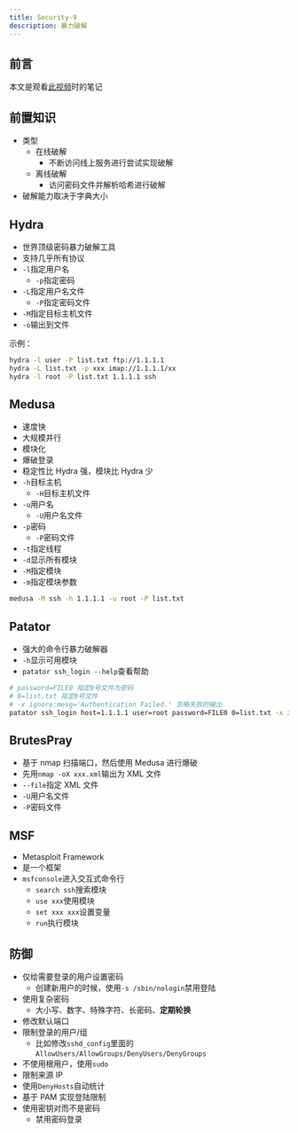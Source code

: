 ```yaml
---
title: Security-9
description: 暴力破解
---
```


## 前言

本文是观看[此视频](https://www.bilibili.com/video/BV1g4411Y7Y4/)时的笔记

## 前置知识

- 类型
  - 在线破解
    - 不断访问线上服务进行尝试实现破解
  - 离线破解
    - 访问密码文件并解析哈希进行破解
- 破解能力取决于字典大小

## Hydra

- 世界顶级密码暴力破解工具
- 支持几乎所有协议
- `-l`指定用户名
  - `-p`指定密码
- `-L`指定用户名文件
  - `-P`指定密码文件
- `-M`指定目标主机文件
- `-o`输出到文件

示例：

```bash
hydra -l user -P list.txt ftp://1.1.1.1
hydra -L list.txt -p xxx imap://1.1.1.1/xx
hydra -l root -P list.txt 1.1.1.1 ssh
```

## Medusa

- 速度快
- 大规模并行
- 模块化
- 爆破登录
- 稳定性比 Hydra 强，模块比 Hydra 少
- `-h`目标主机
  - `-H`目标主机文件
- `-u`用户名
  - `-U`用户名文件
- `-p`密码
  - `-P`密码文件
- `-t`指定线程
- `-d`显示所有模块
- `-M`指定模块
- `-m`指定模块参数

```bash
medusa -M ssh -h 1.1.1.1 -u root -P list.txt
```

## Patator

- 强大的命令行暴力破解器
- `-h`显示可用模块
- `patator ssh_login --help`查看帮助

```bash
# password=FILE0 指定0号文件为密码
# 0=list.txt 指定0号文件
# -x ignore:mesg='Authentication Failed.' 忽略失败的输出
patator ssh_login host=1.1.1.1 user=root password=FILE0 0=list.txt -x ignore:mesg='Authentication Failed.'
```

## BrutesPray

- 基于 nmap 扫描端口，然后使用 Medusa 进行爆破
- 先用`nmap -oX xxx.xml`输出为 XML 文件
- `--file`指定 XML 文件
- `-U`用户名文件
- `-P`密码文件

## MSF

- Metasploit Framework
- 是一个框架
- `msfconsole`进入交互式命令行
  - `search ssh`搜索模块
  - `use xxx`使用模块
  - `set xxx xxx`设置变量
  - `run`执行模块

## 防御

- 仅给需要登录的用户设置密码
  - 创建新用户的时候，使用`-s /sbin/nologin`禁用登陆
- 使用复杂密码
  - 大小写、数字、特殊字符、长密码、**定期轮换**
- 修改默认端口
- 限制登录的用户/组
  - 比如修改`sshd_config`里面的`AllowUsers/AllowGroups/DenyUsers/DenyGroups`
- 不使用根用户，使用`sudo`
- 限制来源 IP
- 使用`DenyHosts`自动统计
- 基于 PAM 实现登陆限制
- 使用密钥对而不是密码
  - 禁用密码登录
